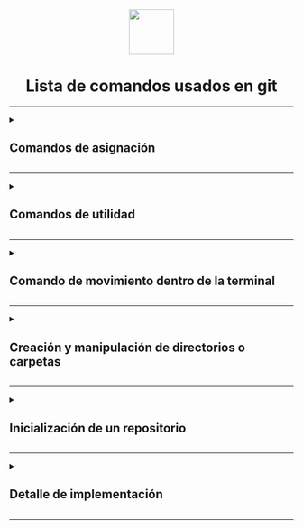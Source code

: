 <div align="center">
  <img src="https://github.com/Brayan-Hc11/devicon/blob/master/icons/git/git-original-wordmark.svg" height="80"/>
  
  # Lista de comandos usados en git  
</div>

***

<details>
  <summary>
   <h2>Comandos de asignación</h2>
  </summary>
  Este comando nos permite asignar un nombre de usuario al interior de la terminal de Git.

~~~
Usario@DESKTOP-LCDDO8M MINGW64 ~
$ Git config --global user.name "nombre de usuario"
~~~

***
Este comando nos permitirá asignar un correo electronico al interior de la terminal
~~~
Usario@DESKTOP-LCDDO8M MINGW64 ~
$ gir config --global user.email correoelectronico@gmial.com
~~~

***
Este otro comando nos permitirá asignar un IDE para trabajar en nuestros proyectos y repositorios
~~~
Usario@DESKTOP-LCDDO8M MINGW64 ~
$ git config --global core.editor "code --wait"
~~~
***

Este otro comando nos permitirá ver el archivo de configuración global en Vs code donde podremos visualizar la configuración
~~~
Usario@DESKTOP-LCDDO8M MINGW64 ~
$git config --global -e
~~~
***

 Este comando nos permitira cambiar la propiedad de scritura en distintos sistemas operativos, el comando nos permitira que la escritura sea compatible entre varios sistemas opertarivos.para estotendremos que usar una varible especifica para cada sistema operativo

 _Variables_

   - para Windows (true)
~~~
Usario@DESKTOP-LCDDO8M MINGW64 ~
$git config --global core.autocrlf true
~~~
 
   - para Linux/Mac (input)

~~~
Usario@DESKTOP-LCDDO8M MINGW64 ~
$git config --global core.autocrlf input
~~~
***

El siguiente comando nos permite abrir la barra de configuraciones disponibles en GIT
~~~
Usario@DESKTOP-LCDDO8M MINGW64 ~
$ git config -h
~~~
***

</details>

***
<details>
  <summary>
   <h2>Comandos de utilidad</h2>
  </summary>
Para limpiar la terminal despues de haberce llenado ocuparemos el comando de limpieza general
~~~
Usario@DESKTOP-LCDDO8M MINGW64 ~
$ clear
~~~
***

para saber la ubicación en la que nos encontramos usaremos un comando que nos permitirá saber el directorio en el que nos encontramos ubicados
~~~
Usario@DESKTOP-LCDDO8M MINGW64 ~
$ pwd
~~~
***

ahora que sabemos en que directorio nos encontramos, queremos ver el contendido de este dirextorio para eso usaremos el siguiente comando
~~~
Usario@DESKTOP-LCDDO8M MINGW64 ~
$ ls
~~~
***
</details>

***
<details>
  <summary>
   <h2>Comando de movimiento dentro de la terminal</h2>
  </summary>

Para poder movilizarnos entre las distintas estancias y carpetas que tenemos disponibles usaremos una serie de comando de movimiento:

_comando para poder movernos entre carpetas_

**especificaciónes:** Para este comando incicaremos el nombre de la carpeta a la que queremos ir.
~~~
Usario@DESKTOP-LCDDO8M MINGW64 ~
$ cd nombre/
~~~

_Ejemplo:_

~~~
Usario@DESKTOP-LCDDO8M MINGW64 ~
$cd Documents/
~~~

**Salida emergente de la terminal (en caso de estar en Windows)**
~~~
Usuario@DESKTOP-LDCDO8M MINGW64 ~/Documents
$ |
~~~
***

para salir de la carperta actual usaremos el comado de retroceso de navegación
~~~
$cd ..
~~~

_Nota:_ Importante tener en cuenta el espacio que se encuentra entre los puntos y el camndo.

**Salida emergente de la terminal (en caso de estar en Windows)**
~~~
Usuario@DESKTOP-LDCDO8M MINGW64 ~
$ |
~~~
***
</details>

***
<details>
  <summary>
    <h2>Creación y manipulación de directorios o carpetas</h2>
  </summary>


Para poder crear una carpeta nueva es necesario conocer la ubicación actual en la que nos escontramos con ayude del comando (pwd) podemos hacerlo, ya conociendo la ubicación en la que estamos usaremos el comando de (mkdir) seguido del nombre que queremos darle a nuestra nueva carpeta.

_Ejemplo:_
~~~
Usuario@DESKTOP-LDCDO8M MINGW64 ~/Downloads
$mkdir miweb
~~~
</details>

***
<details>
  <summary>
     <h2>Inicialización de un repositorio</h2>
  </summary>

inicializaremos un repositorio desde GIT, para esto estaremos ubicados en la ruta en donde queremos que se inicialice el repositorio

~~~
Usuario@DESKTOP-LDCDO8M MINGW64 ~/Downloads/miweb
$git init
~~~

**salida emergente de la terminal**
~~~
Usuario@DESKTOP-LDCDO8M MINGW64 -/Downloads/miweb
$git init
Initialized empty Git repository in C:/Users/Usuario/Dowloads/miweb/.git/

Usario@DESKTOP-LCDDO8M MINGW64 ~/Downloads/miweb (master)
$|
~~~
***

como nuestro repositorio tiene la extencion (/miweb/.git/) quiere decir que es un directorio oculto y que no lo podremos ver, a no ser de que ejecutemos el diguiente comando que nos permitira el contenido oculto que no podemos ver con los comando de (pwd) y (ls)

~~~
Usario@DESKTOP-LCDDO8M MINGW64 ~/Downloads/miweb (master)
$ls -a
~~~

**salida emergente de la terminal**
~~~
Usario@DESKTOP-LCDDO8M MINGW64 ~/Downloads/miweb (master)
$ls -a
. / ../ .git/
~~~
***
</details>

***
<details>
  <summary>
    <h2> Detalle de implementación </h2>
  </summary>

Ahora que nos encontramos en el repositorio nos moveremos al contenido del archivo de la siguiente forma, esto para lograr ver el detalle de implementación que git nos ofrece en la creación de repositorios.
~~~
Usario@DESKTOP-LCDDO8M MINGW64 ~/Downloads/miweb (master)
$cd .git/
~~~

como salida emergente tendremos el siguiente resultado:
~~~
Usario@DESKTOP-LCDDO8M MINGW64 ~/Downloads/miweb (GIT_DIR!)
$|
~~~

ahora queremos ver las herramientas que GIT nos ofrece para la creación de repositorios para esto usaremos el comando de (ls -a)

_Ejecución_
~~~
Usario@DESKTOP-LCDDO8M MINGW64 ~/Downloads/miweb (GIT_DIR!)
$ls -a
. / ../ HEAD config description hooks/ info/ objects/ refs/
~~~
</details>

***








































